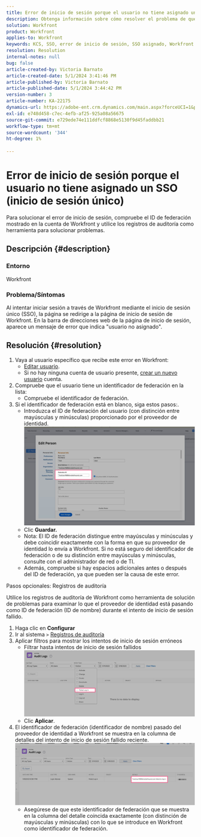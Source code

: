 ```yaml
---
title: Error de inicio de sesión porque el usuario no tiene asignado un SSO (inicio de sesión único)
description: Obtenga información sobre cómo resolver el problema de que, al intentar iniciar sesión a través de Workfront mediante el inicio de sesión único (SSO), se produce un error de usuario no asignado.
solution: Workfront
product: Workfront
applies-to: Workfront
keywords: KCS, SSO, error de inicio de sesión, SSO asignado, Workfront
resolution: Resolution
internal-notes: null
bug: false
article-created-by: Victoria Barnato
article-created-date: 5/1/2024 3:41:46 PM
article-published-by: Victoria Barnato
article-published-date: 5/1/2024 3:44:42 PM
version-number: 3
article-number: KA-22175
dynamics-url: https://adobe-ent.crm.dynamics.com/main.aspx?forceUCI=1&pagetype=entityrecord&etn=knowledgearticle&id=822fef4e-d107-ef11-9f89-000d3a372703
exl-id: e748d458-c7ec-4efb-af25-925a08a56675
source-git-commit: e729ede74e111ddfcf8868e5130f9d45faddbb21
workflow-type: tm+mt
source-wordcount: '344'
ht-degree: 1%

---
```


# Error de inicio de sesión porque el usuario no tiene asignado un SSO (inicio de sesión único)


Para solucionar el error de inicio de sesión, compruebe el ID de federación mostrado en la cuenta de Workfront y utilice los registros de auditoría como herramienta para solucionar problemas.

## Descripción {#description}


### Entorno

Workfront

### Problema/Síntomas

Al intentar iniciar sesión a través de Workfront mediante el inicio de sesión único (SSO), la página se redirige a la página de inicio de sesión de Workfront. En la barra de direcciones web de la página de inicio de sesión, aparece un mensaje de error que indica &quot;usuario no asignado&quot;.


## Resolución {#resolution}


1. Vaya al usuario específico que recibe este error en Workfront:
   - [Editar usuario](https://experienceleague.adobe.com/docs/workfront/using/administration-and-setup/add-users/create-manage-users/edit-a-users-profile.html?lang=en).
   - Si no hay ninguna cuenta de usuario presente, [crear un nuevo usuario](https://experienceleague.adobe.com/docs/workfront/using/administration-and-setup/add-users/create-manage-users/add-users.html?lang=en) cuenta.
2. Compruebe que el usuario tiene un identificador de federación en la lista:
   - Compruebe el identificador de federación.
3. Si el identificador de federación está en blanco, siga estos pasos:.
   - Introduzca el ID de federación del usuario (con distinción entre mayúsculas y minúsculas) proporcionado por el proveedor de identidad.![](assets/60d91e83-e81c-ee11-8f6e-6045bd006268.png)
   - Clic <b>Guardar.</b>
   - Nota: El ID de federación distingue entre mayúsculas y minúsculas y debe coincidir exactamente con la forma en que su proveedor de identidad lo envía a Workfront. Si no está seguro del identificador de federación o de su distinción entre mayúsculas y minúsculas, consulte con el administrador de red o de TI.
   - Además, compruebe si hay espacios adicionales antes o después del ID de federación, ya que pueden ser la causa de este error.




Pasos opcionales: Registros de auditoría

Utilice los registros de auditoría de Workfront como herramienta de solución de problemas para examinar lo que el proveedor de identidad está pasando como ID de federación (ID de nombre) durante el intento de inicio de sesión fallido.

1. Haga clic en <b>Configurar</b>
2. Ir al sistema `>`  [Registros de auditoría](https://experienceleague.adobe.com/docs/workfront/using/administration-and-setup/add-users/create-manage-users/audit-logs.html?lang=en)
3. Aplicar filtros para mostrar los intentos de inicio de sesión erróneos
   - Filtrar hasta intentos de inicio de sesión fallidos ![](assets/536bf45b-e81c-ee11-8f6e-6045bd006268.png)
   - Clic <b>Aplicar</b>.
4. El identificador de federación (identificador de nombre) pasado del proveedor de identidad a Workfront se muestra en la columna de detalles del intento de inicio de sesión fallido reciente.![](assets/d6dec0af-e81c-ee11-8f6e-6045bd006268.png)
   - Asegúrese de que este identificador de federación que se muestra en la columna del detalle coincida exactamente (con distinción de mayúsculas y minúsculas) con lo que se introduce en Workfront como identificador de federación.
